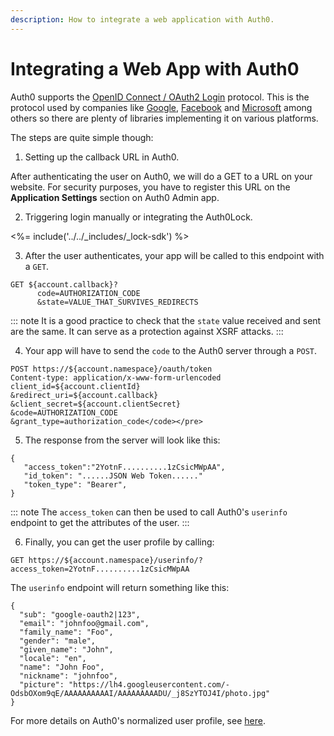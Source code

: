 ```yaml
---
description: How to integrate a web application with Auth0.
---
```


# Integrating a Web App with Auth0

Auth0 supports the [OpenID Connect / OAuth2 Login](http://openid.net/specs/openid-connect-basic-1_0.html) protocol. This is the protocol used by companies like [Google](https://developers.google.com/accounts/docs/OAuth2Login), [Facebook](http://developers.facebook.com/docs/facebook-login/login-flow-for-web-no-jssdk/) and [Microsoft](http://msdn.microsoft.com/en-us/library/live/hh243647.aspx) among others so there are plenty of libraries implementing it on various platforms.

The steps are quite simple though:

1. Setting up the callback URL in Auth0.

After authenticating the user on Auth0, we will do a GET to a URL on your website. For security purposes, you have to register this URL  on the __Application Settings__ section on Auth0 Admin app.

2. Triggering login manually or integrating the Auth0Lock.

<%= include('../../_includes/_lock-sdk') %>

3. After the user authenticates, your app will be called to this endpoint with a `GET`.

```text
GET ${account.callback}?
      code=AUTHORIZATION_CODE
      &state=VALUE_THAT_SURVIVES_REDIRECTS
```

::: note
It is a good practice to check that the `state` value received and sent are the same. It can serve as a protection against XSRF attacks.
:::

4. Your app will have to send the `code` to the Auth0 server through a `POST`.

```text
POST https://${account.namespace}/oauth/token
Content-type: application/x-www-form-urlencoded
client_id=${account.clientId}
&redirect_uri=${account.callback}
&client_secret=${account.clientSecret}
&code=AUTHORIZATION_CODE
&grant_type=authorization_code</code></pre>
```

5. The response from the server will look like this:

```text
{
   "access_token":"2YotnF..........1zCsicMWpAA",
   "id_token": "......JSON Web Token......"
   "token_type": "Bearer",
}
```

::: note
The `access_token` can then be used to call Auth0's `userinfo` endpoint to get the attributes of the user.
:::

6. Finally, you can get the user profile by calling:

```text
GET https://${account.namespace}/userinfo/?access_token=2YotnF..........1zCsicMWpAA
```

The `userinfo` endpoint will return something like this:

```text
{
  "sub": "google-oauth2|123",
  "email": "johnfoo@gmail.com",
  "family_name": "Foo",
  "gender": "male",
  "given_name": "John",
  "locale": "en",
  "name": "John Foo",
  "nickname": "johnfoo",
  "picture": "https://lh4.googleusercontent.com/-OdsbOXom9qE/AAAAAAAAAAI/AAAAAAAAADU/_j8SzYTOJ4I/photo.jpg"
}
```

For more details on Auth0's normalized user profile, see [here](/user-profile).
